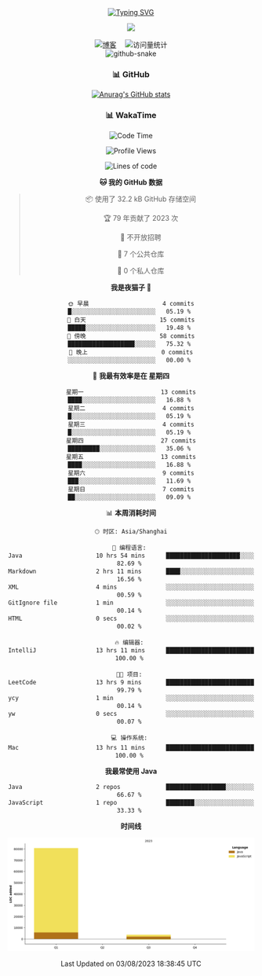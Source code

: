 <div align="center">
  
  <!-- dynamic typing effect 动态打字效果 -->
  <div align="center">
    <a href="https://blog.sunguoqi.com/">
      <img src="https://readme-typing-svg.demolab.com?font=Fira+Code&pause=1000&width=600&lines=System.out.println(%22Hello%2C%20World!%22);cout << %22Hello%2C%20World!%22 << endl;console.log(%22Hello%2C%20World!%22);fmt.Println(%22Hello%2C%20World!%22);echo %22Hello%2C%20World!%22;Console.WriteLine(%22Hello%2C%20World!%22);print(%22Hello%2C%20World!%22)&center=true&size=27" alt="Typing SVG" />
    </a>
  </div>

  <!-- knock code pictures 敲代码的图片 -->
  <img src="https://cdn.jsdelivr.net/gh/sun0225SUN/sun0225SUN/assets/images/coding.gif" /><br>

  <!-- profile logo 个人资料徽标 -->
  <div align="center">
    <a href="https://jayzhu.one/"><img src="https://img.shields.io/badge/Website-博客-blue" alt="博客" /></a>&emsp;
    <!-- visitor statistics logo 访客数统计徽标 -->
    <img src="https://komarev.com/ghpvc/?username=Jayzhuoct&label=Views&color=0e75b6&style=flat" alt="访问量统计" />
  </div>

  <!-- Snake Code Contribution Map 贪吃蛇代码贡献图 -->
  <picture>
    <source media="(prefers-color-scheme: dark)" srcset="github-snake-dark.svg" />
    <source media="(prefers-color-scheme: light)" srcset="github-snake.svg" />
    <img alt="github-snake" src="github-snake.svg" />
  </picture>

<!-- github 统计 -->
### 📊 GitHub
[![Anurag's GitHub stats](https://github-readme-stats.vercel.app/api?username=Jayzhuoct)](https://github.com/anuraghazra/github-readme-stats)

<!-- wakatime 统计 -->
### 📊 WakaTime
<!--START_SECTION:waka-->
![Code Time](http://img.shields.io/badge/Code%20Time-447%20hrs%2015%20mins-blue)

![Profile Views](http://img.shields.io/badge/%E4%B8%AA%E4%BA%BA%E8%B5%84%E6%96%99%E8%A7%82%E7%9C%8B%E6%AC%A1%E6%95%B0-137-blue)

![Lines of code](https://img.shields.io/badge/%E4%BB%8E%E3%80%8CHello%20World%E3%80%8D%E8%B5%B7%E6%88%91%E5%B7%B2%E7%BB%8F%E5%86%99%E4%BA%86-84.4%20thousand%20%E8%A1%8C%E4%BB%A3%E7%A0%81-blue)

**🐱 我的 GitHub 数据** 

> 📦  使用了 32.2 kB GitHub 存储空间 
 > 
> 🏆 79 年贡献了 2023 次
 > 
> 🚫 不开放招聘
 > 
> 📜 7 个公共仓库 
 > 
> 🔑 0 个私人仓库 
 > 
**我是夜猫子 🦉** 

```text
🌞 早晨                     4 commits           █░░░░░░░░░░░░░░░░░░░░░░░░   05.19 % 
🌆 白天                     15 commits          █████░░░░░░░░░░░░░░░░░░░░   19.48 % 
🌃 傍晚                     58 commits          ███████████████████░░░░░░   75.32 % 
🌙 晚上                     0 commits           ░░░░░░░░░░░░░░░░░░░░░░░░░   00.00 % 
```
📅 **我最有效率是在 星期四** 

```text
星期一                      13 commits          ████░░░░░░░░░░░░░░░░░░░░░   16.88 % 
星期二                      4 commits           █░░░░░░░░░░░░░░░░░░░░░░░░   05.19 % 
星期三                      4 commits           █░░░░░░░░░░░░░░░░░░░░░░░░   05.19 % 
星期四                      27 commits          █████████░░░░░░░░░░░░░░░░   35.06 % 
星期五                      13 commits          ████░░░░░░░░░░░░░░░░░░░░░   16.88 % 
星期六                      9 commits           ███░░░░░░░░░░░░░░░░░░░░░░   11.69 % 
星期日                      7 commits           ██░░░░░░░░░░░░░░░░░░░░░░░   09.09 % 
```


📊 **本周消耗时间** 

```text
🕑︎ 时区: Asia/Shanghai

💬 编程语言: 
Java                     10 hrs 54 mins      █████████████████████░░░░   82.69 % 
Markdown                 2 hrs 11 mins       ████░░░░░░░░░░░░░░░░░░░░░   16.56 % 
XML                      4 mins              ░░░░░░░░░░░░░░░░░░░░░░░░░   00.59 % 
GitIgnore file           1 min               ░░░░░░░░░░░░░░░░░░░░░░░░░   00.14 % 
HTML                     0 secs              ░░░░░░░░░░░░░░░░░░░░░░░░░   00.02 % 

🔥 编辑器: 
IntelliJ                 13 hrs 11 mins      █████████████████████████   100.00 % 

🐱‍💻 项目: 
LeetCode                 13 hrs 9 mins       █████████████████████████   99.79 % 
ycy                      1 min               ░░░░░░░░░░░░░░░░░░░░░░░░░   00.14 % 
yw                       0 secs              ░░░░░░░░░░░░░░░░░░░░░░░░░   00.07 % 

💻 操作系统: 
Mac                      13 hrs 11 mins      █████████████████████████   100.00 % 
```

**我最常使用 Java** 

```text
Java                     2 repos             █████████████████░░░░░░░░   66.67 % 
JavaScript               1 repo              ████████░░░░░░░░░░░░░░░░░   33.33 % 
```



**时间线**

![Lines of Code chart](https://raw.githubusercontent.com/Jayzhuoct/Jayzhuoct/main/assets/bar_graph.png)


 Last Updated on 03/08/2023 18:38:45 UTC
<!--END_SECTION:waka-->

</div>
